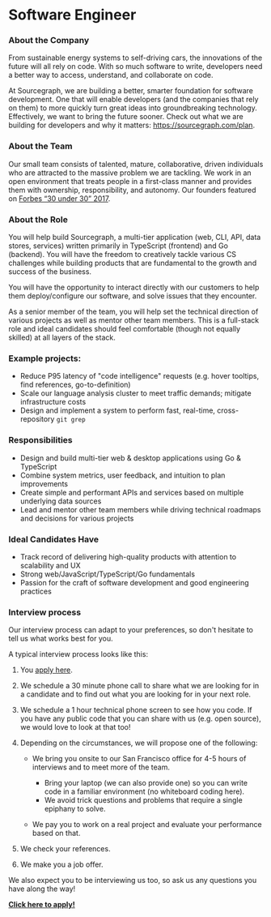 # Software Engineer

### About the Company

From sustainable energy systems to self-driving cars, the innovations of the future will all rely on code. With so much software to write, developers need a better way to access, understand, and collaborate on code.

At Sourcegraph, we are building a better, smarter foundation for software development. One that will enable developers (and the companies that rely on them) to more quickly turn great ideas into groundbreaking technology. Effectively, we want to bring the future sooner.
Check out what we are building for developers and why it matters: https://sourcegraph.com/plan.

### About the Team

Our small team consists of talented, mature, collaborative, driven individuals who are attracted to the massive problem we are tackling. We work in an open environment that treats people in a first-class manner and provides them with ownership, responsibility, and autonomy.
Our founders featured on [Forbes “30 under 30” 2017](https://text.sourcegraph.com/sourcegraph-founders-featured-on-forbes-30-under-30-list-8ff9c9b6eb45#.weps4istp).

### About the Role

You will help build Sourcegraph, a multi-tier application (web, CLI, API, data stores, services) written primarily in TypeScript (frontend) and Go (backend). You will have the freedom to creatively tackle various CS challenges while building products that are fundamental to the growth and success of the business.

You will have the opportunity to interact directly with our customers to help them deploy/configure our software, and solve issues that they encounter.

As a senior member of the team, you will help set the technical direction of various projects as well as mentor other team members. This is a full-stack role and ideal candidates should feel comfortable (though not equally skilled) at all layers of the stack.

### Example projects:

* Reduce P95 latency of "code intelligence" requests (e.g. hover tooltips, find references, go-to-definition)
* Scale our language analysis cluster to meet traffic demands; mitigate infrastructure costs
* Design and implement a system to perform fast, real-time, cross-repository `git grep`

### Responsibilities

* Design and build multi-tier web & desktop applications using Go & TypeScript
* Combine system metrics, user feedback, and intuition to plan improvements
* Create simple and performant APIs and services based on multiple underlying data sources
* Lead and mentor other team members while driving technical roadmaps and decisions for various projects

### Ideal Candidates Have

* Track record of delivering high-quality products with attention to scalability and UX
* Strong web/JavaScript/TypeScript/Go fundamentals
* Passion for the craft of software development and good engineering practices

### Interview process

Our interview process can adapt to your preferences, so don't hesitate to tell us what works best for you.

A typical interview process looks like this:

1.  You [apply here](https://hire.withgoogle.com/public/jobs/sourcegraphcom/view/P_AAAAAADAAADP_pY7jAAAXU).
2.  We schedule a 30 minute phone call to share what we are looking for in a candidate and to find out what you are looking for in your next role.
3.  We schedule a 1 hour technical phone screen to see how you code. If you have any public code that you can share with us (e.g. open source), we would love to look at that too!
4.  Depending on the circumstances, we will propose one of the following:

    * We bring you onsite to our San Francisco office for 4-5 hours of interviews and to meet more of the team.

      * Bring your laptop (we can also provide one) so you can write code in a familiar environment (no whiteboard coding here).
      * We avoid trick questions and problems that require a single epiphany to solve.

    * We pay you to work on a real project and evaluate your performance based on that.
    
5.  We check your references.

6.  We make you a job offer.

We also expect you to be interviewing us too, so ask us any questions you have along the way!

**[Click here to apply!](https://hire.withgoogle.com/public/jobs/sourcegraphcom/view/P_AAAAAADAAADP_pY7jAAAXU)**
